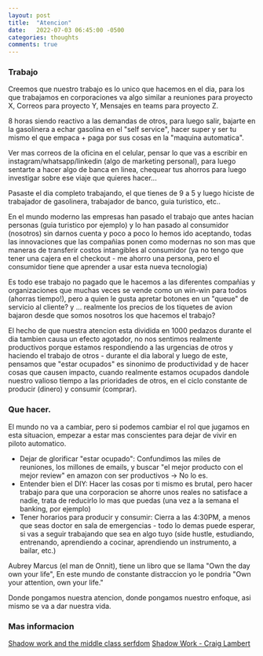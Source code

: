 ```yaml
---
layout: post
title:  "Atencion"
date:   2022-07-03 06:45:00 -0500
categories: thoughts
comments: true
---
```


### Trabajo

Creemos que nuestro trabajo es lo unico que hacemos en el dia, para los que trabajamos en corporaciones va algo similar a reuniones para proyecto X, Correos para proyecto Y, Mensajes en teams para proyecto Z.

8 horas siendo reactivo a las demandas de otros, para luego salir, bajarte en la gasolinera a echar gasolina en el "self service", hacer super y ser tu mismo el que empaca + paga por sus cosas en la "maquina automatica".

Ver mas correos de la oficina en el celular, pensar lo que vas a escribir en instagram/whatsapp/linkedin (algo de marketing personal), para luego sentarte a hacer algo de banca en linea, chequear tus ahorros para luego investigar sobre ese viaje que quieres hacer...

Pasaste el dia completo trabajando, el que tienes de 9 a 5 y luego hiciste de trabajador de gasolinera, trabajador de banco, guia turistico, etc..

En el mundo moderno las empresas han pasado el trabajo que antes hacian personas (guia turistico por ejemplo) y lo han pasado al consumidor (nosotros) sin darnos cuenta y poco a poco lo hemos ido aceptando, todas las innovaciones que las compañias ponen como modernas no son mas que maneras de transferir costos intangibles al consumidor (ya no tengo que tener una cajera en el checkout - me ahorro una persona, pero el consumidor tiene que aprender a usar esta nueva tecnologia)

Es todo ese trabajo no pagado que le hacemos a las diferentes compañias y organizaciones que muchas veces se vende como un win-win para todos (ahorras tiempo!), pero a quien le gusta apretar botones en un "queue" de servicio al cliente? y ... realmente los precios de los tiquetes de avion bajaron desde que somos nosotros los que hacemos el trabajo?

El hecho de que nuestra atencion esta dividida en 1000 pedazos durante el dia tambien causa un efecto agotador, no nos sentimos realmente productivos porque estamos respondiendo a las urgencias de otros y haciendo el trabajo de otros - durante el dia laboral y luego de este, pensamos que "estar ocupados" es sinonimo de productividad y de hacer cosas que causen impacto, cuando realmente estamos ocupados dandole nuestro valioso tiempo a las prioridades de otros, en el ciclo constante de producir (dinero) y consumir (comprar).

### Que hacer.
El mundo no va a cambiar, pero si podemos cambiar el rol que jugamos en esta situacion, empezar a estar mas conscientes para dejar de vivir en piloto automatico.

- Dejar de glorificar "estar ocupado": Confundimos las miles de reuniones, los millones de emails, y buscar "el mejor producto con el mejor review" en amazon con ser productivos -> No lo es.
- Entender bien el DIY: Hacer las cosas por ti mismo es brutal, pero hacer trabajo para que una corporacion se ahorre unos reales no satisface a nadie, trata de reducirlo lo mas que puedas (una vez a la semana el banking, por ejemplo)
- Tener horarios para producir y consumir: Cierra a las 4:30PM, a menos que seas doctor en sala de emergencias - todo lo demas puede esperar, si vas a seguir trabajando que sea en algo tuyo (side hustle, estudiando, entrenando, aprendiendo a cocinar, aprendiendo un instrumento, a bailar, etc.)

Aubrey Marcus (el man de Onnit), tiene un libro que se llama "Own the day own your life", En este mundo de constante distraccion yo le pondria "Own your attention, own your life."

Donde pongamos nuestra atencion, donde pongamos nuestro enfoque, asi mismo se va a dar nuestra vida.

### Mas informacion
[Shadow work and the middle class serfdom](https://www.artofmanliness.com/career-wealth/career/shadow-work-and-the-rise-of-middle-class-serfdom/)
[Shadow Work - Craig Lambert](https://www.amazon.com/gp/product/1619025256/ref=as_li_tl?ie=UTF8&camp=1789&creative=390957&creativeASIN=1619025256&linkCode=as2&tag=stucosuccess-20&linkId=SBIKKDGKMZAW3EIY)
